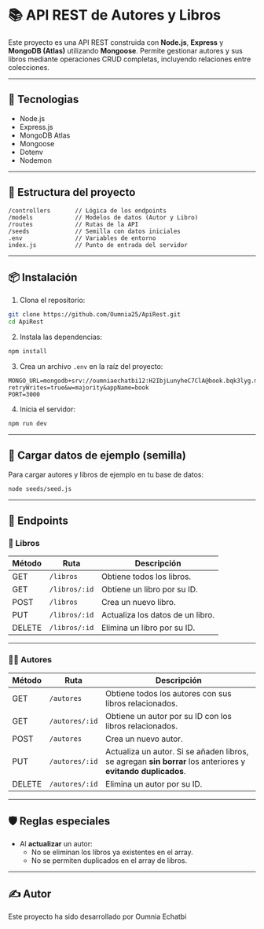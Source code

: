 # 📚 API REST de Autores y Libros

Este proyecto es una API REST construida con **Node.js**, **Express** y **MongoDB (Atlas)** utilizando **Mongoose**. Permite gestionar autores y sus libros mediante operaciones CRUD completas, incluyendo relaciones entre colecciones.

---

## 🚀 Tecnologias

- Node.js
- Express.js
- MongoDB Atlas
- Mongoose
- Dotenv
- Nodemon

---

## 📁 Estructura del proyecto

```
/controllers       // Lógica de los endpoints
/models            // Modelos de datos (Autor y Libro)
/routes            // Rutas de la API
/seeds             // Semilla con datos iniciales
.env               // Variables de entorno
index.js           // Punto de entrada del servidor
```

---

## 📦 Instalación

1. Clona el repositorio:

```bash
git clone https://github.com/Oumnia25/ApiRest.git
cd ApiRest
```

2. Instala las dependencias:

```bash
npm install
```

3. Crea un archivo `.env` en la raíz del proyecto:

```env
MONGO_URL=mongodb+srv://oumniaechatbi12:H2IbjLunyheC7ClA@book.bqk3lyg.mongodb.net/?retryWrites=true&w=majority&appName=book
PORT=3000
```

4. Inicia el servidor:

```bash
npm run dev
```

---

## 🧪 Cargar datos de ejemplo (semilla)

Para cargar autores y libros de ejemplo en tu base de datos:

```bash
node seeds/seed.js
```

---

## 🔗 Endpoints

### 📘 Libros

| Método | Ruta          | Descripción                      |
| ------ | ------------- | -------------------------------- |
| GET    | `/libros`     | Obtiene todos los libros.        |
| GET    | `/libros/:id` | Obtiene un libro por su ID.      |
| POST   | `/libros`     | Crea un nuevo libro.             |
| PUT    | `/libros/:id` | Actualiza los datos de un libro. |
| DELETE | `/libros/:id` | Elimina un libro por su ID.      |

---

### 🧑‍💼 Autores

| Método | Ruta           | Descripción                                                                                                  |
| ------ | -------------- | ------------------------------------------------------------------------------------------------------------ |
| GET    | `/autores`     | Obtiene todos los autores con sus libros relacionados.                                                       |
| GET    | `/autores/:id` | Obtiene un autor por su ID con los libros relacionados.                                                      |
| POST   | `/autores`     | Crea un nuevo autor.                                                                                         |
| PUT    | `/autores/:id` | Actualiza un autor. Si se añaden libros, se agregan **sin borrar** los anteriores y **evitando duplicados**. |
| DELETE | `/autores/:id` | Elimina un autor por su ID.                                                                                  |

---

## 🛡️ Reglas especiales

- Al **actualizar** un autor:
  - No se eliminan los libros ya existentes en el array.
  - No se permiten duplicados en el array de libros.

---

## ✍️ Autor

Este proyecto ha sido desarrollado por Oumnia Echatbi

